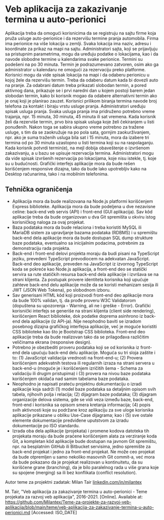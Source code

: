# Veb aplikacija za zakazivanje termina u auto-perionici

Aplikacija treba da omogući korisnicima da se registruju na sajtu firme koja pruža usluge auto-perionice i da rezervišu termine pranja automobila. Firma ima perionice na više lokacija u zemlji. Svaka lokacija ima naziv, adresu i koordinate za prikaz na mapi na sajtu. Administratori sajta, koji se prijavljuju sa pristupnim parametrima, mogu da uređuju podatke o lokacijama, kao i da navode slobodne termine u kalendarima svake perionice. Termini su podešeni na po 30 minuta. Termin je podrazumevano zatvoren, osim ako ga administrator u kalendaru ne omogući za rezervaciju preko platforme. Korisnici mogu da vide spisak lokacija na mapi i da odaberu perionicu u kojoj žele da rezervišu termin. Treba da odaberu datum kada bi dovezli auto na pranje. Za odabrani datum treba prikazati slobodan termin, a pored aktivnog dana, prikazuje se i prvi naredni dan u kojem postoji barem jedan slobodan termin, kako bi korisnik mogao da odabere alternativni termin ako je onaj koji je planirao zauzet. Korisnici prilikom biranja termina navode broj telefona za kontakt i biraju vrstu usluge pranja. Administratori uređuju spisak usluga pranja. Svaka usluga pranja ima pridruženo potrebno vreme trajanja, npr. 15 minuta, 30 minuta, 45 minuta ili sat vremena. Kada korisnik želi da rezerviše termin, prvo bira spisak usluga koje želi čekiranjem u listi ponuđenih. Nakon toga se sabira ukupno vreme potrebno za tražene usluge, s tim da se zaokružuje na po pola sata, gornjim zaokurživanjem, npr. ako je suma traženih usluga bila sat i 15 minuta, mora da izabere tri termina od po 30 minuta uzastopno u listi termina koji su na raspolaganju. Kada korisnik potvrdi termin(e), na mejl dobija obaveštenje o izvršenom zakazivanju, a u bazu se upisuje rezervacija termina. Administratori mogu da vide spisak izvršenih rezervacija po lokacijama, koje nisu istekle, tj. koje su u budućnosti. Grafički interfejs aplikacije mora da bude rešen korišćenjem responsive dizajna, tako da bude lako upotrebljiv kako na Desktop računarima, tako i na mobilnim telefonima.

## Tehnička ograničenja

- Aplikacija mora da bude realizovana na Node.js platformi korišćenjem Express biblioteke. Aplikacija mora da bude podeljena u dve nezavisne celine: back-end veb servis (API) i front-end (GUI aplikacija). Sav kôd aplikacije treba da bude organizovan u dva Git spremišta u okviru istog korisničkog naloga za ovaj projekat.
- Baza podataka mora da bude relaciona i treba koristiti MySQL ili MariaDB sistem za upravljanje bazama podataka (RDBMS) i u spremištu back-end dela aplikacije mora da bude dostupan SQL dump strukture baze podataka, eventualno sa inicijalnim podacima, potrebnim za demonstraciju rada projekta.
- Back-end i front-end delovi projekta moraju da budi pisani na TypeScript jeziku, prevedeni TypeScript prevodiocem na adekvatan JavaScript. Back-end deo aplikacije, preveden na JavaScript iz izvornog TypeScript koda se pokreće kao Node.js aplikacija, a front-end deo se statički servira sa rute statičkih resursa back-end dela aplikacije i izvršava se na strani klijenta. Za postupak provere identiteta korisnika koji upućuje zahteve back-end delu aplikacije može da se koristi mehanizam sesija ili JWT (JSON Web Tokena), po slobodnom izboru.
- Sav generisani HTML kôd koji proizvodi front-end deo aplikacije mora da bude 100% validan, tj. da prođe proveru W3C Validatorom (dopuštena su upozorenja - Warning, ali ne i greške - Error). Grafički korisnički interfejs se generiše na strani klijenta (client side rendering), korišćenjem React biblioteke, dok podatke doprema asinhrono iz back-end dela aplikacije (iz API-ja). Nije neophodno baviti se izradom posebnog dizajna grafičkog interfejsa aplikacije, već je moguće koristiti CSS biblioteke kao što je Bootstrap CSS biblioteka. Front-end deo aplikacije treba da bude realizovan tako da se prilagođava različitim veličinama ekrana (responsive design).
- Potrebno je obezbediti proveru podataka koji se od korisnika iz front-end dela upućuju back-end delu aplikacije. Moguća su tri sloja zaštite i to: (1) JavaScript validacija vrednosti na front-end-u; (2) Provera korišćenjem adekvatnih testova ili regularnih izraza na strani servera u back-end-u (moguće je i korišćenjem izričitih šema - Schema za validaciju ili drugim pristupima) i (3) provera na nivou baze podataka korišćenjem okidača nad samim tabelama baze podataka.
- Neophodno je napisati prateću projektnu dokumentaciju o izradi aplikacije koja sadrži (1) model baze podataka sa detaljnim opisom svih tabela, njihovih polja i relacija; (2) dijagram baze podataka; (3) dijagram organizacije delova sistema, gde se vidi veza između baze, back-end, front-end i korisnika sa opisom smera kretanja informacija; (4) popis svih aktivnosti koje su podržane kroz aplikaciju za sve uloge korisnika aplikacije prikazane u obliku Use-Case dijagrama; kao i (5) sve ostale elemente dokumentacije predviđene uputstvom za izradu dokumentacije po ISO standardu.
- Izrada oba dela aplikacije (projekata) i promene kodova datoteka tih projekata moraju da bude praćene korišćenjem alata za verziranje koda Git, a kompletan kôd aplikacije bude dostupan na javnom Git spremištu, npr. na besplatnim GitHub ili Bitbucket servisima, jedno spremište za back-end projekat i jedno za front-end projekat. Ne može ceo projekat da bude otpremljen u samo nekoliko masovnih Git commit-a, već mora da bude pokazano da je projekat realizovan u kontinuitetu, da su korišćene grane (branching), da je bilo paralelnog rada u više grana koje su spojene (merging) sa ili bez konflikata (conflict resolution).

Autor teme za projektni zadatak: Milan Tair [linkedin.com/in/milantex](https://linkedin.com/in/milantex)

M. Tair, "Veb aplikacija za zakazivanje termina u auto-perionici - Teme projekata za razvoj veb aplikacija", 2016-2021. [Online]. Available at: https://github.com/Milantex/Teme-za-projekte-za-razvoj-veb-aplikacija/blob/main/teme/veb-aplikacija-za-zakazivanje-termina-u-auto-perionici.md [Accessed: ISO_DATE]

